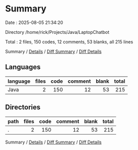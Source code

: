 # Summary

Date : 2025-08-05 21:34:20

Directory /home/rick/Projects/Java/LaptopChatbot

Total : 2 files,  150 codes, 12 comments, 53 blanks, all 215 lines

Summary / [Details](details.md) / [Diff Summary](diff.md) / [Diff Details](diff-details.md)

## Languages
| language | files | code | comment | blank | total |
| :--- | ---: | ---: | ---: | ---: | ---: |
| Java | 2 | 150 | 12 | 53 | 215 |

## Directories
| path | files | code | comment | blank | total |
| :--- | ---: | ---: | ---: | ---: | ---: |
| . | 2 | 150 | 12 | 53 | 215 |

Summary / [Details](details.md) / [Diff Summary](diff.md) / [Diff Details](diff-details.md)